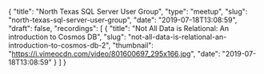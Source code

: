 {
  "title": "North Texas SQL Server User Group",
  "type": "meetup",
  "slug": "north-texas-sql-server-user-group",
  "date": "2019-07-18T13:08:59",
  "draft": false,
  "recordings": [
    {
      "title": "Not All Data is Relational: An introduction to Cosmos DB",
      "slug": "not-all-data-is-relational-an-introduction-to-cosmos-db-2",
      "thumbnail": "https://i.vimeocdn.com/video/801600697_295x166.jpg",
      "date": "2019-07-18T13:08:59"
    }
  ]
}